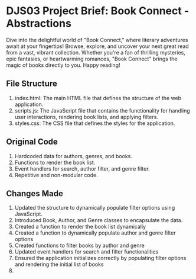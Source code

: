# DJS03 Project Brief: Book Connect - Abstractions

Dive into the delightful world of "Book Connect," where literary adventures await at your fingertips! Browse, explore, and uncover your next great read from a vast, vibrant collection. Whether you're a fan of thrilling mysteries, epic fantasies, or heartwarming romances, "Book Connect" brings the magic of books directly to you. Happy reading! 

## File Structure

1. index.html: The main HTML file that defines the structure of the web application.
2. scripts.js: The JavaScript file that contains the functionality for handling user interactions, rendering book lists, and applying filters.
3. styles.css: The CSS file that defines the styles for the application.

## Original Code

1. Hardcoded data for authors, genres, and books.
2. Functions to render the book list.
3. Event handlers for search, author filter, and genre filter.
4. Repetitive and non-modular code.

## Changes Made

1. Updated the structure to dynamically populate filter options using JavaScript.
2. Introduced Book, Author, and Genre classes to encapsulate the data.
3. Created a function to render the book list dynamically
4. Created a function to dynamically populate author and genre filter options
5. Created functions to filter books by author and genre
6. Updated event handlers for search and filter functionalities
7. Ensured the application initializes correctly by populating filter options and rendering the initial list of books
8. 